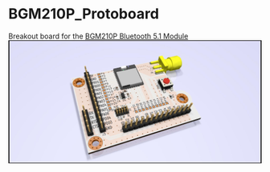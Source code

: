 # BGM210P_Protoboard
Breakout board for the [BGM210P Bluetooth 5.1 Module](https://www.silabs.com/documents/public/data-sheets/bgm210p-datasheet.pdf)
![PCB Render](./media/PCB_Render.jpg)
